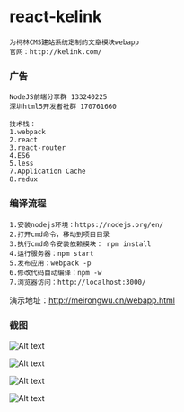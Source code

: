 # react-kelink
```
为柯林CMS建站系统定制的文章模块webapp
官网：http://kelink.com/
```
### 广告
```
NodeJS前端分享群 133240225
深圳html5开发者社群 170761660
```
```
技术栈：
1.webpack
2.react
3.react-router
4.ES6
5.less
7.Application Cache
8.redux
```
### 编译流程
```
1.安装nodejs环境：https://nodejs.org/en/
2.打开cmd命令，移动到项目目录
3.执行cmd命令安装依赖模块： npm install
4.运行服务器：npm start 
5.发布应用：webpack -p
6.修改代码自动编译：npm -w
7.浏览器访问：http://localhost:3000/
```

演示地址：http://meirongwu.cn/webapp.html

### 截图
![Alt text](shot/1.png)

![Alt text](shot/2.png)

![Alt text](shot/3.png)

![Alt text](shot/4.png)
